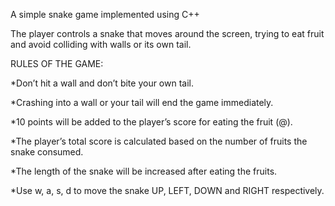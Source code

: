 A simple snake game implemented using C++

The player controls a snake that moves around the screen, trying to eat fruit and avoid colliding with walls or its own tail. 

RULES OF THE GAME:

*Don’t hit a wall and don’t bite your own tail.

*Crashing into a wall or your tail will end the game immediately.

*10 points will be added to the player’s score for eating the fruit (@).

*The player’s total score is calculated based on the number of fruits the snake consumed.

*The length of the snake will be increased after eating the fruits.

*Use w, a, s, d to move the snake UP, LEFT, DOWN and RIGHT respectively.
